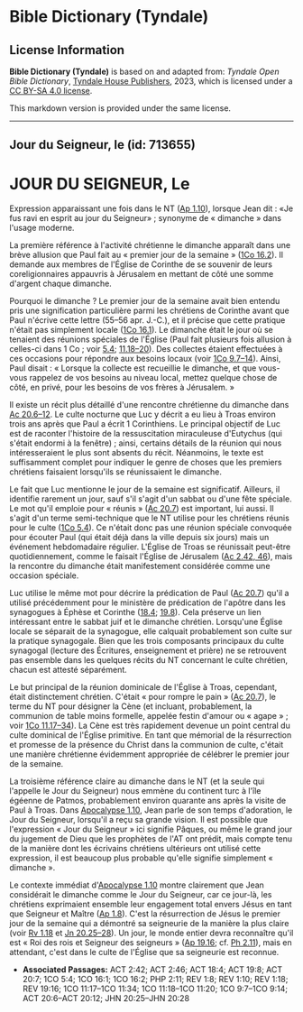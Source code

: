 # Bible Dictionary (Tyndale)

## License Information

**Bible Dictionary (Tyndale)** is based on and adapted from: _Tyndale Open Bible Dictionary_, [Tyndale House Publishers](https://tyndaleopenresources.com/), 2023, which is licensed under a [CC BY-SA 4.0 license](https://creativecommons.org/licenses/by-sa/4.0/legalcode.en).

This markdown version is provided under the same license.



--------------------------------

## Jour du Seigneur, le (id: 713655)

JOUR DU SEIGNEUR, Le
====================

Expression apparaissant une fois dans le NT ([Ap 1\.10](https://ref.ly/Rev1:10)), lorsque Jean dit : «Je fus ravi en esprit au jour du Seigneur» ; synonyme de « dimanche » dans l'usage moderne.

La première référence à l'activité chrétienne le dimanche apparaît dans une brève allusion que Paul fait au « premier jour de la semaine » ([1Co 16\.2](https://ref.ly/1Cor16:2)). Il demande aux membres de l'Église de Corinthe de se souvenir de leurs coreligionnaires appauvris à Jérusalem en mettant de côté une somme d'argent chaque dimanche.

Pourquoi le dimanche ? Le premier jour de la semaine avait bien entendu pris une signification particulière parmi les chrétiens de Corinthe avant que Paul n'écrive cette lettre (55–56 apr. J.\-C.), et il précise que cette pratique n'était pas simplement locale ([1Co 16\.1](https://ref.ly/1Cor16:1)). Le dimanche était le jour où se tenaient des réunions spéciales de l'Église (Paul fait plusieurs fois allusion à celles\-ci dans 1 Co ; voir [5\.4](https://ref.ly/1Cor5:4); [11\.18–20](https://ref.ly/1Cor11:18-1Cor11:20)). Des collectes étaient effectuées à ces occasions pour répondre aux besoins locaux (voir [1Co 9\.7–14](https://ref.ly/1Cor9:7-1Cor9:14)). Ainsi, Paul disait : « Lorsque la collecte est recueillie le dimanche, et que vous\-vous rappelez de vos besoins au niveau local, mettez quelque chose de côté, en privé, pour les besoins de vos frères à Jérusalem. »

Il existe un récit plus détaillé d'une rencontre chrétienne du dimanche dans [Ac 20\.6–12](https://ref.ly/Acts20:6-Acts20:12). Le culte nocturne que Luc y décrit a eu lieu à Troas environ trois ans après que Paul a écrit 1 Corinthiens. Le principal objectif de Luc est de raconter l'histoire de la ressuscitation miraculeuse d'Eutychus (qui s'était endormi à la fenêtre) ; ainsi, certains détails de la réunion qui nous intéresseraient le plus sont absents du récit. Néanmoins, le texte est suffisamment complet pour indiquer le genre de choses que les premiers chrétiens faisaient lorsqu'ils se réunissaient le dimanche.

Le fait que Luc mentionne le jour de la semaine est significatif. Ailleurs, il identifie rarement un jour, sauf s'il s'agit d'un sabbat ou d'une fête spéciale. Le mot qu'il emploie pour « réunis » ([Ac 20\.7](https://ref.ly/Acts20:7)) est important, lui aussi. Il s'agit d'un terme semi\-technique que le NT utilise pour les chrétiens réunis pour le culte ([1Co 5\.4](https://ref.ly/1Cor5:4)). Ce n'était donc pas une réunion spéciale convoquée pour écouter Paul (qui était déjà dans la ville depuis six jours) mais un événement hebdomadaire régulier. L'Église de Troas se réunissait peut\-être quotidiennement, comme le faisait l'Église de Jérusalem ([Ac 2\.42, 46](https://ref.ly/Acts2:42,Acts2:46)), mais la rencontre du dimanche était manifestement considérée comme une occasion spéciale.

Luc utilise le même mot pour décrire la prédication de Paul ([Ac 20\.7](https://ref.ly/Acts20:7)) qu'il a utilisé précédemment pour le ministère de prédication de l'apôtre dans les synagogues à Éphèse et Corinthe ([18\.4](https://ref.ly/Acts18:4); [19\.8](https://ref.ly/Acts19:8)). Cela préserve un lien intéressant entre le sabbat juif et le dimanche chrétien. Lorsqu'une Église locale se séparait de la synagogue, elle calquait probablement son culte sur la pratique synagogale. Bien que les trois composants principaux du culte synagogal (lecture des Écritures, enseignement et prière) ne se retrouvent pas ensemble dans les quelques récits du NT concernant le culte chrétien, chacun est attesté séparément.

Le but principal de la réunion dominicale de l'Église à Troas, cependant, était distinctement chrétien. C'était « pour rompre le pain » ([Ac 20\.7](https://ref.ly/Acts20:7)), le terme du NT pour désigner la Cène (et incluant, probablement, la communion de table moins formelle, appelée festin d'amour ou « agape » ; voir [1Co 11\.17–34](https://ref.ly/1Cor11:17-1Cor11:34)). La Cène est très rapidement devenue un point central du culte dominical de l'Église primitive. En tant que mémorial de la résurrection et promesse de la présence du Christ dans la communion de culte, c'était une manière chrétienne évidemment appropriée de célébrer le premier jour de la semaine.

La troisième référence claire au dimanche dans le NT (et la seule qui l'appelle le Jour du Seigneur) nous emmène du continent turc à l'île égéenne de Patmos, probablement environ quarante ans après la visite de Paul à Troas. Dans [Apocalypse 1\.10](https://ref.ly/Rev1:10), Jean parle de son temps d'adoration, le Jour du Seigneur, lorsqu'il a reçu sa grande vision. Il est possible que l'expression « Jour du Seigneur » ici signifie Pâques, ou même le grand jour du jugement de Dieu que les prophètes de l'AT ont prédit, mais compte tenu de la manière dont les écrivains chrétiens ultérieurs ont utilisé cette expression, il est beaucoup plus probable qu'elle signifie simplement « dimanche ».

Le contexte immédiat d'[Apocalypse 1\.10](https://ref.ly/Rev1:10) montre clairement que Jean considérait le dimanche comme le Jour du Seigneur, car ce jour\-là, les chrétiens exprimaient ensemble leur engagement total envers Jésus en tant que Seigneur et Maître ([Ap 1\.8](https://ref.ly/Rev1:8)). C'est la résurrection de Jésus le premier jour de la semaine qui a démontré sa seigneurie de la manière la plus claire (voir [Rv 1\.18](https://ref.ly/Rev1:18) et [Jn 20\.25–28](https://ref.ly/John20:25-John20:28)). Un jour, le monde entier devra reconnaître qu'il est « Roi des rois et Seigneur des seigneurs » ([Ap 19\.16](https://ref.ly/Rev19:16); cf. [Ph 2\.11](https://ref.ly/Phil2:11)), mais en attendant, c'est dans le culte de l'Église que sa seigneurie est reconnue.

* **Associated Passages:** ACT 2:42; ACT 2:46; ACT 18:4; ACT 19:8; ACT 20:7; 1CO 5:4; 1CO 16:1; 1CO 16:2; PHP 2:11; REV 1:8; REV 1:10; REV 1:18; REV 19:16; 1CO 11:17–1CO 11:34; 1CO 11:18–1CO 11:20; 1CO 9:7–1CO 9:14; ACT 20:6–ACT 20:12; JHN 20:25–JHN 20:28


